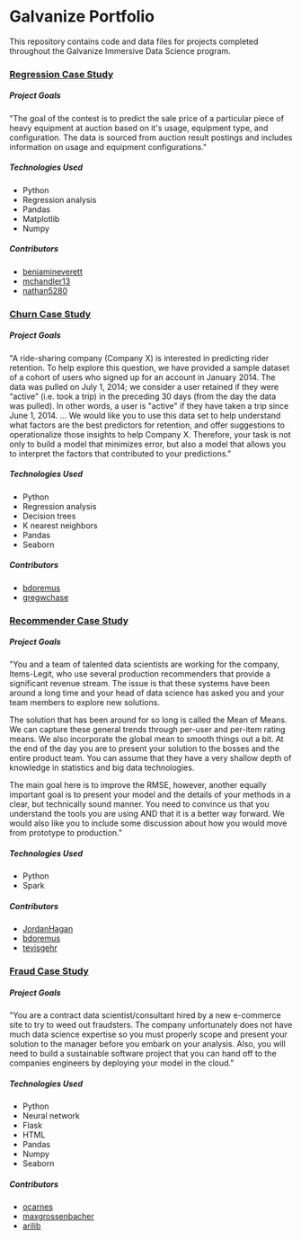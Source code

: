 # Galvanize Portfolio

This repository contains code and data files for projects completed throughout the Galvanize Immersive Data Science program.

### [Regression Case Study](regression-case-study/)

##### Project Goals

"The goal of the contest is to predict the sale price of a particular piece of
heavy equipment at auction based on it's usage, equipment type, and
configuration.  The data is sourced from auction result postings and includes
information on usage and equipment configurations."

##### Technologies Used

* Python
* Regression analysis
* Pandas
* Matplotlib
* Numpy

##### Contributors

* [benjamineverett](https://github.com/benjamineverett)
* [mchandler13](https://github.com/mchandler13)
* [nathan5280](https://github.com/nathan5280)

### [Churn Case Study](churn-case-study/)

##### Project Goals

"A ride-sharing company (Company X) is interested in predicting rider retention. To help explore this question, we have provided a sample dataset of a cohort of users who signed up for an account in January 2014. The data was pulled on July 1, 2014; we consider a user retained if they were “active” (i.e. took a trip) in the preceding 30 days (from the day the data was pulled). In other words, a user is "active" if they have taken a trip since June 1, 2014. ... We would like you to use this data set to help understand what factors are the best predictors for retention, and offer suggestions to operationalize those insights to help Company X. Therefore, your task is not only to build a model that minimizes error, but also a model that allows you to interpret the factors that contributed to your predictions."

##### Technologies Used

* Python
* Regression analysis
* Decision trees
* K nearest neighbors
* Pandas
* Seaborn

##### Contributors

* [bdoremus](https://github.com/bdoremus)
* [gregwchase](https://github.com/gregwchase)

### [Recommender Case Study](recommendation-case-study/)

##### Project Goals

"You and a team of talented data scientists are working for the
company, Items-Legit, who use several production recommenders
that provide a significant revenue stream.  The issue is that these
systems have been around a long time and your head of data science has
asked you and your team members to explore new solutions.

The solution that has been around for so long is called the Mean of
Means. We can capture these general trends through per-user and per-item rating means. We also incorporate the global mean to smooth things out a bit. At the end of the day you are to present your solution to the bosses
and the entire product team.  You can assume that they have a very shallow
depth of knowledge in statistics and big data technologies.

The main goal here is to improve the RMSE, however, another equally
important goal is to present your model and the details of your
methods in a clear, but technically sound manner.  You need to
convince us that you understand the tools you are using AND that it is
a better way forward. We would also like you to include some discussion about how you would move from prototype to production."

##### Technologies Used

* Python
* Spark

##### Contributors

* [JordanHagan](https://github.com/JordanHagan)
* [bdoremus](https://github.com/bdoremus)
* [tevisgehr](https://github.com/tevisgehr)

### [Fraud Case Study](fraud-case-study/)

##### Project Goals

"You are a contract data scientist/consultant hired by a new e-commerce site to try to weed out fraudsters. The company unfortunately does not have much data science expertise so you must properly scope and present your solution to the manager before you embark on your analysis. Also, you will need to build a sustainable software project that you can hand off to the companies engineers by deploying your model in the cloud."

##### Technologies Used

* Python
* Neural network
* Flask
* HTML
* Pandas
* Numpy
* Seaborn

##### Contributors

* [ocarnes](https://github.com/ocarnes)
* [maxgrossenbacher](https://github.com/maxgrossenbacher)
* [arilib](https://github.com/arilib)
